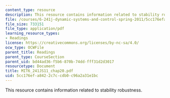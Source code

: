 ```yaml
---
content_type: resource
description: This resource contains information related to stability robustness.
file: /courses/6-241j-dynamic-systems-and-control-spring-2011/5cc176efa8422c7ccdb0c96a2a31e1bc_MIT6_241JS11_chap20.pdf
file_size: 733151
file_type: application/pdf
learning_resource_types:
- Readings
license: https://creativecommons.org/licenses/by-nc-sa/4.0/
ocw_type: OCWFile
parent_title: Readings
parent_type: CourseSection
parent_uid: bd44ad36-f5b6-870b-74dd-fff31d2d3017
resourcetype: Document
title: MIT6_241JS11_chap20.pdf
uid: 5cc176ef-a842-2c7c-cdb0-c96a2a31e1bc
---
```

This resource contains information related to stability robustness.